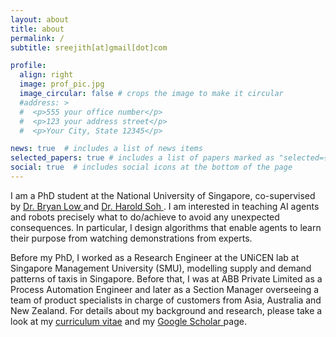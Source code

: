 ```yaml
---
layout: about
title: about
permalink: /
subtitle: sreejith[at]gmail[dot]com

profile:
  align: right
  image: prof_pic.jpg
  image_circular: false # crops the image to make it circular
  #address: >
  #  <p>555 your office number</p>
  #  <p>123 your address street</p>
  #  <p>Your City, State 12345</p>

news: true  # includes a list of news items
selected_papers: true # includes a list of papers marked as "selected={true}"
social: true  # includes social icons at the bottom of the page
---
```

I am a PhD student at the National University of Singapore, co-supervised by <a href='https://www.comp.nus.edu.sg/~lowkh/research.html'> Dr. Bryan Low </a> and <a href='https://haroldsoh.com'> Dr. Harold Soh </a>. I am interested in teaching AI agents and robots precisely what to do/achieve to avoid any unexpected consequences. In particular, I design algorithms that enable agents to learn their purpose from watching demonstrations from experts.

Before my PhD, I worked as a Research Engineer at the UNiCEN lab at Singapore Management University (SMU), modelling supply and demand patterns of taxis in Singapore. Before that, I was at ABB Private Limited as a Process Automation Engineer and later as a Section Manager overseeing a team of product specialists in charge of customers from Asia, Australia and New Zealand. For details about my background and research, please take a look at my [curriculum vitae](/cv/) and my <a href='https://scholar.google.com/citations?user=xzxfdkoAAAAJ'> Google Scholar </a> page.